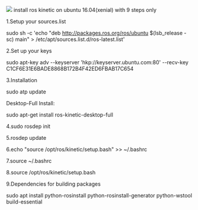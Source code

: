 ![](https://github.com/smiletoeveryone/headless_raspberry_pi4/blob/master/raspbian%20os%20installation%20tutorial%20without%20a%20monitor.bmp)
install ros kinetic on ubuntu 16.04(xenial) with 9 steps only

1.Setup your sources.list

sudo sh -c 'echo "deb http://packages.ros.org/ros/ubuntu $(lsb_release -sc) main" > /etc/apt/sources.list.d/ros-latest.list'

2.Set up your keys

sudo apt-key adv --keyserver 'hkp://keyserver.ubuntu.com:80' --recv-key C1CF6E31E6BADE8868B172B4F42ED6FBAB17C654

3.Installation

sudo atp update

Desktop-Full Install:

sudo apt-get install ros-kinetic-desktop-full

4.sudo rosdep init

5.rosdep update

6.echo "source /opt/ros/kinetic/setup.bash" >> ~/.bashrc

7.source ~/.bashrc

8.source /opt/ros/kinetic/setup.bash

9.Dependencies for building packages

sudo apt install python-rosinstall python-rosinstall-generator python-wstool build-essential
